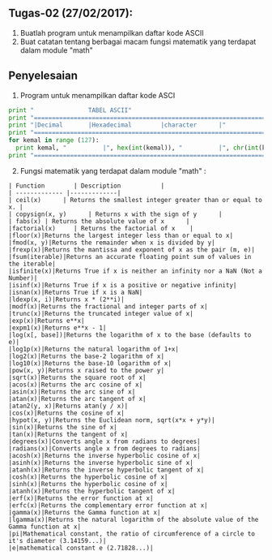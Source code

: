 ## Tugas-02 (27/02/2017): 
	
1. Buatlah program untuk menampilkan daftar kode ASCII
2. Buat catatan tentang berbagai macam fungsi matematik yang terdapat dalam module "math"

## Penyelesaian
  1. Program untuk menampilkan daftar kode ASCI

  ```python
  print "				TABEL ASCII"
  print "========================================================================="
  print "|Decimal		|Hexadecimal		|character		|"
  print "========================================================================="
  for kemal in range (127):
    print kemal, "			|", hex(int(kemal)), "			|", chr(int(kemal)), "			|"
  print "========================================================================="
  ```


  2. Fungsi matematik yang terdapat dalam module "math" :
    
    | Function        | Description           |
    | ------------- |-------------|
    | ceil(x)      | Returns the smallest integer greater than or equal to x. |
    | copysign(x, y)      | Returns x with the sign of y      |
    | fabs(x) | Returns the absolute value of x      |
    |factorial(x)     | Returns the factorial of x    |
    |floor(x)|Returns the largest integer less than or equal to x|
    |fmod(x, y)|Returns the remainder when x is divided by y|
    |frexp(x)|Returns the mantissa and exponent of x as the pair (m, e)|
    |fsum(iterable)|Returns an accurate floating point sum of values in the iterable|
    |isfinite(x)|Returns True if x is neither an infinity nor a NaN (Not a Number)|
    |isinf(x)|Returns True if x is a positive or negative infinity|
    |isnan(x)|Returns True if x is a NaN|
    |ldexp(x, i)|Returns x * (2**i)|
    |modf(x)|Returns the fractional and integer parts of x|
    |trunc(x)|Returns the truncated integer value of x|
    |exp(x)|Returns e**x|
    |expm1(x)|Returns e**x - 1|
    |log(x[, base])|Returns the logarithm of x to the base (defaults to e)|
    |log1p(x)|Returns the natural logarithm of 1+x|
    |log2(x)|Returns the base-2 logarithm of x|
    |log10(x)|Returns the base-10 logarithm of x|
    |pow(x, y)|Returns x raised to the power y|
    |sqrt(x)|Returns the square root of x|
    |acos(x)|Returns the arc cosine of x|
    |asin(x)|Returns the arc sine of x|
    |atan(x)|Returns the arc tangent of x|
    |atan2(y, x)|Returns atan(y / x)|
    |cos(x)|Returns the cosine of x|
    |hypot(x, y)|Returns the Euclidean norm, sqrt(x*x + y*y)|
    |sin(x)|Returns the sine of x|
    |tan(x)|Returns the tangent of x|
    |degrees(x)|Converts angle x from radians to degrees|
    |radians(x)|Converts angle x from degrees to radians|
    |acosh(x)|Returns the inverse hyperbolic cosine of x|
    |asinh(x)|Returns the inverse hyperbolic sine of x|
    |atanh(x)|Returns the inverse hyperbolic tangent of x|
    |cosh(x)|Returns the hyperbolic cosine of x|
    |sinh(x)|Returns the hyperbolic cosine of x|
    |atanh(x)|Returns the hyperbolic tangent of x|
    |erf(x)|Returns the error function at x|
    |erfc(x)|Returns the complementary error function at x|
    |gamma(x)|Returns the Gamma function at x|
    |lgamma(x)|Returns the natural logarithm of the absolute value of the Gamma function at x|
    |pi|Mathematical constant, the ratio of circumference of a circle to it's diameter (3.14159...)|
    |e|mathematical constant e (2.71828...)|
